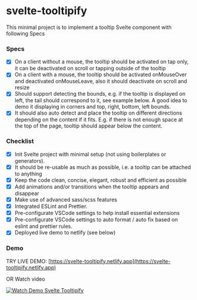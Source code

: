 # svelte-tooltipify

This minimal project is to implement a tooltip Svelte component with following Specs

### Specs

- [x] On a client without a mouse, the tooltip should be activated on tap only, it can be deactivated on scroll or tapping outside of the tooltip
- [x] On a client with a mouse, the tooltip should be activated onMouseOver and deactivated onMouseLeave, also it should deactivate on scroll and resize
- [x] Should support detecting the bounds, e.g. if the tooltip is displayed on left, the tail should correspond to it, see example below. A good idea to demo it displaying in corners and top, right, bottom, left bounds.
- [x] It should also auto detect and place the tooltip on different directions depending on the content if it fits. E.g. if there is not enough space at the top of the page, tooltip should appear below the content.

### Checklist

- [x] Init Svelte project with minimal setup (not using boilerplates or generators).
- [x] It should be re-usable as much as possible, i.e. a tooltip can be attached to anything
- [x] Keep the code clean, concise, elegant, robust and efficient as possible
- [x] Add animations and/or transitions when the tooltip appears and disappear
- [x] Make use of advanced sass/scss features
- [x] Integrated ESLint and Prettier.
- [x] Pre-configurate VSCode settings to help install essential extensions
- [x] Pre-configurate VSCode settings to auto format / auto fix based on eslint and prettier rules.
- [x] Deployed live demo to netlify (see below)

### Demo

TRY LIVE DEMO: [https://svelte-tooltipify.netlify.app](https://svelte-tooltipify.netlify.app)

OR Watch video

[![Watch Demo Svelte Tooltipify](http://img.youtube.com/vi/Ra9YzUAy9Co/0.jpg)](http://www.youtube.com/watch?v=Ra9YzUAy9Co 'Watch Demo Svelte Tooltipify')
